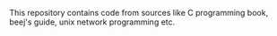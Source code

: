<p>This repository contains code from sources like C programming book, beej's guide, unix network programming etc.</p>



